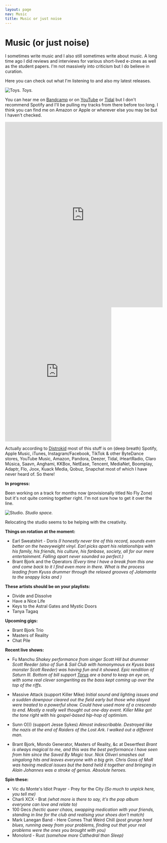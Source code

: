 ```yaml
---
layout: page
nav: Music
title: Music or just noise
---
```


# Music (or just noise)

I sometimes write music and I also still sometimes write about music. A long time ago I did reviews and interviews for various short-lived e-zines as well as the student papers. I'm not massively into criticism but I do believe in curation.

Here you can check out what I'm listening to and also my latest releases.

![Toys.](/public/img/studio.jpg)
*Toys.*

You can hear me on [Bandcamp](https://nicoboyce.bandcamp.com/) or on [YouTube](https://www.youtube.com/channel/UCVFMIbN6jTkiU9d7U5jspYg) or [Tidal](https://tidal.com/browse/artist/22802151?u) but I don't recommend Spotify and I'll be pulling my tracks from there before too long. I think you can find me on Amazon or Apple or wherever else you may be but I haven't checked.

<iframe class="no-mob" style="border: 0; width: 519px; height: 611px;" src="https://bandcamp.com/EmbeddedPlayer/track=1225246556/size=large/bgcol=333333/linkcol=e99708/tracklist=false/transparent=true/" seamless><a href="https://nicoboyce.bandcamp.com/track/now-melt-feat-d0g-r0se">Now Melt (feat. d0g_r0se) by Nico Boyce</a></iframe><iframe class="on-mob" style="border: 0; width: 350px; height: 442px;" src="https://bandcamp.com/EmbeddedPlayer/track=1225246556/size=large/bgcol=333333/linkcol=e99708/tracklist=false/transparent=true/" seamless><a href="https://nicoboyce.bandcamp.com/track/now-melt-feat-d0g-r0se">Now Melt (feat. d0g_r0se) by Nico Boyce</a></iframe>

Actually according to [Distrokid](https://distrokid.com/vip/seven/2666105) most of this stuff is on (deep breath) Spotify, Apple Music, iTunes, Instagram/Facebook, TikTok & other ByteDance stores, YouTube Music, Amazon, Pandora, Deezer, Tidal, iHeartRadio, Claro Música, Saavn, Anghami, KKBox, NetEase, Tencent, MediaNet, Boomplay, Adaptr, Flo, Joox, Kuack Media, Qobuz, Snapchat most of which I have never heard of. So there!

**In progress:**

Been working on a track for months now (provisionally titled No Fly Zone) but it's not quite coming together right. I'm not sure how to get it over the line.

![Studio.](/public/img/studio.jpeg)
*Studio space.*

Relocating the studio seems to be helping with the creativity.

**Things on rotation at the moment:**

* Earl Sweatshirt - Doris _(I honestly never tire of this record, sounds even better on the heavyweight vinyl. Earl picks apart his relationships with his family, his friends, his culture, his fanbase, society, all for our mere entertainment. Falling apart never sounded so perfect.)_
* Brant Bjork and the Operators _(Every time I have a break from this one and come back to it I find even more in there. What is the process leading from Kyuss drummer through the relaxed grooves of Jalamanta to the snappy licks and )_


**These artists should be on your playlists:**

* Divide and Dissolve
* Have a Nice Life
* Keys to the Astral Gates and Mystic Doors
* Tanya Tagaq

**Upcoming gigs:**

* Brant Bjork Trio
* Masters of Reality
* Chat Pile

**Recent live shows:**

* Fu Manchu
_Shakey performance from singer Scott Hill but drummer Scott Reeder (also of Sun & Sail Club with homonymous ex Kyuss bass monster Scott Reeder) was having fun and it showed. Epic rendition of Saturn III. Bottom of bill support [Torus](https://www.torusband.com/) are a band to keep an eye on, with some real clever songwriting as the bass kept coming up over the top of the riffs._

* Massive Attack (support Killer Mike)
_Initial sound and lighting issues and a sudden downpour cleared out the field early but those who stayed were treated to a powerful show. Could have used more of a crescendo to end. Mostly a really well thought out one-day event. Killer Mike got the tone right with his gospel-based hip-hop of optimism._

* Sunn O))) (support Jesse Sykes)
_Almost indescribable. Destroyed like the nazis at the end of Raiders of the Lost Ark. I walked out a different man._

* Brant Bjork, Mondo Generator, Masters of Reality, &c at Desertfest
_Brant is always magical to me, and this was the best performance I have seen from him since the Saved By Magic tour. Nick Oliveri smashes out singalong hits and leaves everyone with a big grin. Chris Goss of MoR was having medical issues but the band held it together and bringing in Alain Johannes was a stroke of genius. Absolute heroes._

**Spin these:**

* Vic du Monte's Idiot Prayer - Prey for the City _(So much to unpick here, you tell me)_
* Charli XCX - Brat _(what more is there to say, it's the pop album everyone can love and relate to)_
* 100 Gecs _(hectic queer chaos, swapping medication with your friends, standing in line for the club and realising your shoes don't match)_
* Mark Lanegan Band - Here Comes That Weird Chill _(post grunge hard blues, running away from your problems, finding out that your real problems were the ones you brought with you)_
* Monolord - Rust _(somehow more Cathedral than Sleep)_